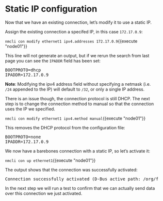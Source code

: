 # Static IP configuration

Now that we have an existing connection, let’s modify it to use a static IP.

Assign the existing connection a specifed IP, in this case `172.17.0.9`:

`nmcli con modify ethernet1 ipv4.addresses 172.17.0.9`{{execute "node01"}}

This line will not generate an output, but if we rerun the search from last page
you can see the `IPADDR` field has been set:

<pre class=file>
BOOTPROTO=dhcp
IPADDR=172.17.0.9
</pre>

**Note**: Modifying the ipv4 address field without specifying a netmask
(i.e. `/24` appended to the IP) will default to `/32`, or only a single IP address.

There is an issue though, the connection protocol is still DHCP. The next step
is to change the connection method to manual so that the connection uses the
IP we specified.

`nmcli con modify ethernet1 ipv4.method manual`{{execute "node01"}}

This removes the DHCP protocol from the configuration file:

<pre class=file>
BOOTPROTO=none
IPADDR=172.17.0.9
</pre>

We now have a barebones connection with a static IP, so let’s activate it:

`nmcli con up ethernet1`{{execute "node01"}}

The output shows that the connection was successfully activated:

<pre class=file>
Connection successfully activated (D-Bus active path: /org/freedesktop/NetworkManager/ActiveConnection/5)
</pre>

In the next step we will run a test to confirm that we can actually send
data over this connection we just activated.  
